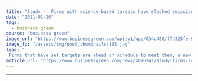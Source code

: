 ```yaml
---
title: "Study -  Firms with science-based targets have slashed emissions a quarter since Paris Agreement"
date: "2021-01-26"
tags: 
  - business green
source: "business green"
image_url: "https://www.businessgreen.com/api/v1/wps/034c488/f7d325fe-9e7f-4dd5-b133-3d89b7f64727/8/climate-change-185x114.jpg"
image_fp: "/assets/img/post_thumbnails/185.jpg"
lead: "
 Firms that have set targets are ahead of schedule to meet them, a new analysis of the efficacy of the Science-Based Targets initiative has shown ..."
article_url: "https://www.businessgreen.com/news/4026241/study-firms-science-targets-slashed-emissions-quarter-paris-agreement"
---
```


---
